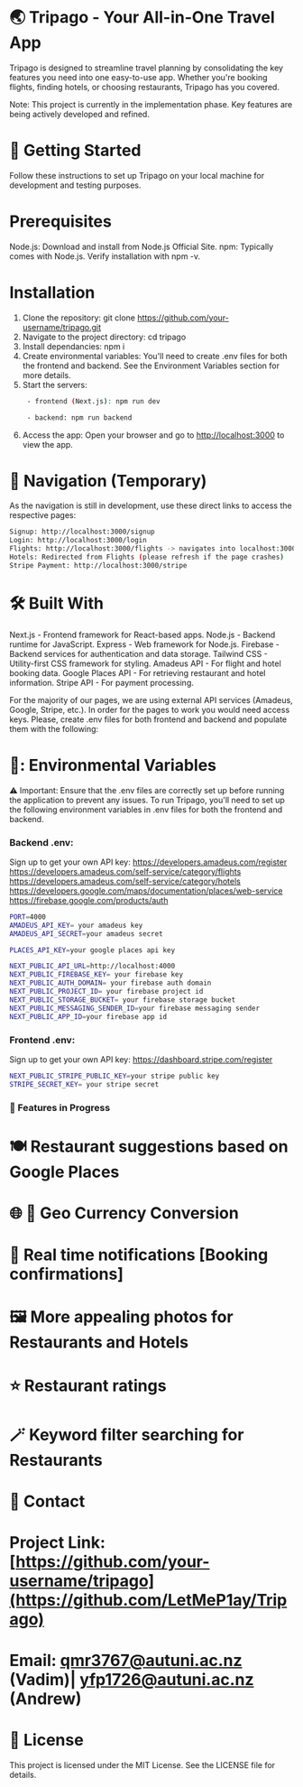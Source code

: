 # :earth_asia: Tripago - Your All-in-One Travel App

Tripago is designed to streamline travel planning by consolidating the key features you need into one easy-to-use app. Whether you're booking flights, finding hotels, or choosing restaurants, Tripago has you covered.

Note: This project is currently in the implementation phase. Key features are being actively developed and refined.

# :rocket: Getting Started
Follow these instructions to set up Tripago on your local machine for development and testing purposes.

# Prerequisites
Node.js: Download and install from Node.js Official Site.
npm: Typically comes with Node.js. Verify installation with npm -v.

# Installation
1. Clone the repository: git clone https://github.com/your-username/tripago.git
2. Navigate to the project directory: cd tripago
3. Install dependancies: npm i
4. Create environmental variables: You'll need to create .env files for both the frontend and backend. See the Environment Variables section for more details.
5. Start the servers:
   ```bash
    - frontend (Next.js): npm run dev
   ```
   ```bash
    - backend: npm run backend
   ```
7. Access the app: Open your browser and go to [http://localhost:3000](http://localhost:3000) to view the app.

# :link: Navigation (Temporary)
As the navigation is still in development, use these direct links to access the respective pages:
```bash
Signup: http://localhost:3000/signup
Login: http://localhost:3000/login
Flights: http://localhost:3000/flights -> navigates into localhost:3000/hotels with specific data passed in the link
Hotels: Redirected from Flights (please refresh if the page crashes)
Stripe Payment: http://localhost:3000/stripe
```
# :hammer_and_wrench: Built With
Next.js - Frontend framework for React-based apps.
Node.js - Backend runtime for JavaScript.
Express - Web framework for Node.js.
Firebase - Backend services for authentication and data storage.
Tailwind CSS - Utility-first CSS framework for styling.
Amadeus API - For flight and hotel booking data.
Google Places API - For retrieving restaurant and hotel information.
Stripe API - For payment processing.

For the majority of our pages, we are using external API services (Amadeus, Google, Stripe, etc.). In order for the pages to work you would need access keys. Please, create .env files
for both frontend and backend and populate them with the following:


# 🔑: Environmental Variables
⚠️ Important: Ensure that the .env files are correctly set up before running the application to prevent any issues.
To run Tripago, you'll need to set up the following environment variables in .env files for both the frontend and backend.

### Backend .env:
Sign up to get your own API key: 
https://developers.amadeus.com/register 
https://developers.amadeus.com/self-service/category/flights 
https://developers.amadeus.com/self-service/category/hotels
https://developers.google.com/maps/documentation/places/web-service
https://firebase.google.com/products/auth 
```bash
PORT=4000
AMADEUS_API_KEY= your amadeus key
AMADEUS_API_SECRET=your amadeus secret

PLACES_API_KEY=your google places api key

NEXT_PUBLIC_API_URL=http://localhost:4000
NEXT_PUBLIC_FIREBASE_KEY= your firebase key
NEXT_PUBLIC_AUTH_DOMAIN= your firebase auth domain
NEXT_PUBLIC_PROJECT_ID= your firebase project id
NEXT_PUBLIC_STORAGE_BUCKET= your firebase storage bucket
NEXT_PUBLIC_MESSAGING_SENDER_ID=your firebase messaging sender
NEXT_PUBLIC_APP_ID=your firebase app id
```

### Frontend .env:
Sign up to get your own API key:
https://dashboard.stripe.com/register 

```bash
NEXT_PUBLIC_STRIPE_PUBLIC_KEY=your stripe public key
STRIPE_SECRET_KEY= your stripe secret
```
### 🚧 Features in Progress
# 🍽️ Restaurant suggestions based on Google Places 
# 🌐 💸 Geo Currency Conversion   
# :rotating_light: Real time notifications [Booking confirmations]
# 🖼️ More appealing photos for Restaurants and Hotels
# ⭐ Restaurant ratings
# 🪄 Keyword filter searching for Restaurants


# 📧 Contact
# Project Link: [https://github.com/your-username/tripago](https://github.com/LetMeP1ay/Tripago)
# Email: qmr3767@autuni.ac.nz (Vadim)| yfp1726@autuni.ac.nz (Andrew)

# 📄 License
This project is licensed under the MIT License. See the LICENSE file for details.
